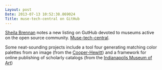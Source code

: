 ```yaml
---
Layout: post
Date: 2013-07-13 10:52:38.869024
Title: muse-tech-central on GitHub
---
```

[Sheila Brennan](https://twitter.com/sherah1918/status/355301842109992960) notes a new listing on GutHub devoted to museums active on the open source community. [Muse-tech-central](https://github.com/MuseCompNet/muse-tech-central).

Some neat-sounding projects include a tool four generating matching color palettes from an image (from the [Cooper-Hewitt](https://github.com/cooperhewitt/palette-server)) and a framework for online publishing of scholarly catalogs (from the [Indianapolis Museum of Art](https://github.com/IMAmuseum/ChicagoCodeX))